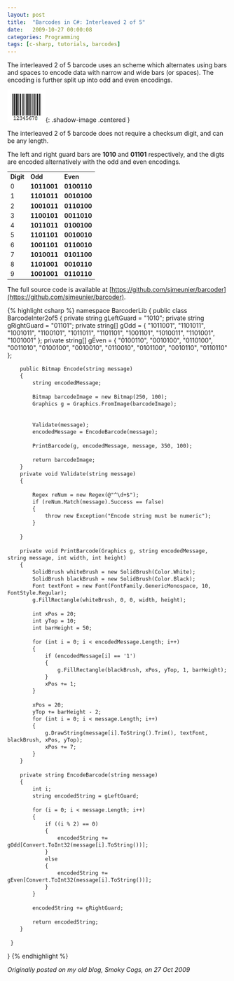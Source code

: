 ```yaml
---
layout: post
title:  "Barcodes in C#: Interleaved 2 of 5"
date:   2009-10-27 00:00:08
categories: Programming
tags: [c-sharp, tutorials, barcodes]
---
```


The interleaved 2 of 5 barcode uses an scheme which alternates using bars and spaces to encode data with narrow and wide bars (or spaces). The encoding is further split up into odd and even encodings.

![Interleaved 2 of 5](/assets/images/blog/barcodes/interleaved2of5.jpg){: .shadow-image .centered }

The interleaved 2 of 5 barcode does not require a checksum digit, and can be any length.

The left and right guard bars are **1010** and **01101** respectively, and the digts are encoded alternatively with the odd and even encodings.
<table border = "0">
<tr>
<td><strong>Digit</strong></td>
<td><strong>Odd</strong></td>
<td><strong>Even</strong></td>
</tr>
<tr>
<td>0</td>
<td><strong>1011001</strong></td>
<td><strong>0100110</strong></td>
</tr>
<tr>
<td>1</td>
<td><strong>1101011</strong></td>
<td><strong>0010100</strong></td>
</tr>
<tr>
<td>2</td>
<td><strong>1001011</strong></td>
<td><strong>0110100</strong></td>
</tr>
<tr>
<td>3</td>
<td><strong>1100101</strong></td>
<td><strong>0011010</strong></td>
</tr>
<tr>
<td>4</td>
<td><strong>1011011</strong></td>
<td><strong>0100100</strong></td>
</tr>
<tr>
<td>5</td>
<td><strong>1101101</strong></td>
<td><strong>0010010</strong></td>
</tr>
<tr>
<td>6</td>
<td><strong>1001101</strong></td>
<td><strong>0110010</strong></td>
</tr>
<tr>
<td>7</td>
<td><strong>1010011</strong></td>
<td><strong>0101100</strong></td>
</tr>
<tr>
<td>8</td>
<td><strong>1101001</strong></td>
<td><strong>0010110</strong></td>
</tr>
<tr>
<td>9</td>
<td><strong>1001001</strong></td>
<td><strong>0110110</strong></td>
</tr>
</table>
<!--more-->

The full source code is available at [https://github.com/sjmeunier/barcoder](https://github.com/sjmeunier/barcoder).

{% highlight csharp %}
namespace BarcoderLib
{
    public class BarcodeInter2of5
    {
        private string gLeftGuard = "1010";
        private string gRightGuard = "01101";
        private string[] gOdd = { "1011001", "1101011", "1001011", "1100101", "1011011", "1101101", "1001101", "1010011", "1101001", "1001001" };
        private string[] gEven = { "0100110", "0010100", "0110100", "0011010", "0100100", "0010010", "0110010", "0101100", "0010110", "0110110" };

        public Bitmap Encode(string message)
        {
            string encodedMessage;

            Bitmap barcodeImage = new Bitmap(250, 100);
            Graphics g = Graphics.FromImage(barcodeImage);


            Validate(message);
            encodedMessage = EncodeBarcode(message);

            PrintBarcode(g, encodedMessage, message, 350, 100);

            return barcodeImage;
        }
        private void Validate(string message)
        {

            Regex reNum = new Regex(@"^\d+$");
            if (reNum.Match(message).Success == false)
            {
                throw new Exception("Encode string must be numeric");
            }

        }

        private void PrintBarcode(Graphics g, string encodedMessage, string message, int width, int height)
        {
            SolidBrush whiteBrush = new SolidBrush(Color.White);
            SolidBrush blackBrush = new SolidBrush(Color.Black);
            Font textFont = new Font(FontFamily.GenericMonospace, 10, FontStyle.Regular);
            g.FillRectangle(whiteBrush, 0, 0, width, height);

            int xPos = 20;
            int yTop = 10;
            int barHeight = 50;

            for (int i = 0; i < encodedMessage.Length; i++)
            {
                if (encodedMessage[i] == '1')
                {
                    g.FillRectangle(blackBrush, xPos, yTop, 1, barHeight);
                }
                xPos += 1;
            }

            xPos = 20;
            yTop += barHeight - 2;
            for (int i = 0; i < message.Length; i++)
            {
                g.DrawString(message[i].ToString().Trim(), textFont, blackBrush, xPos, yTop);
                xPos += 7;
            }
        }

        private string EncodeBarcode(string message)
        {
            int i;
            string encodedString = gLeftGuard;

            for (i = 0; i < message.Length; i++)
            {
                if ((i % 2) == 0)
                {
                    encodedString += gOdd[Convert.ToInt32(message[i].ToString())];
                }
                else
                {
                    encodedString += gEven[Convert.ToInt32(message[i].ToString())];
                }
            }

            encodedString += gRightGuard;

            return encodedString;
        }

     }
}
{% endhighlight %}

_Originally posted on my old blog, Smoky Cogs, on 27 Oct 2009_

